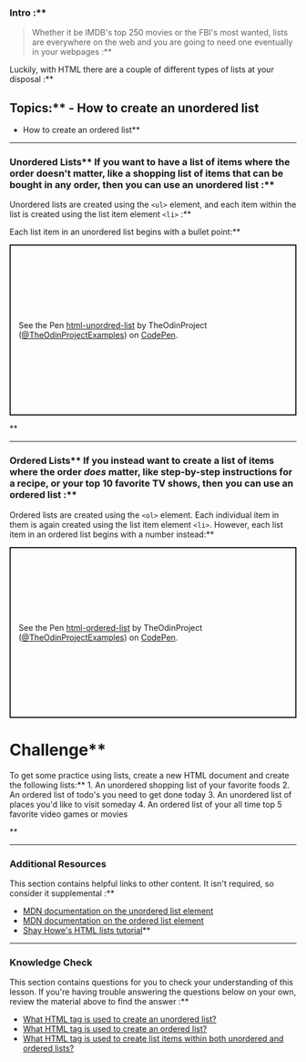 ### Intro :** 
>Whether it be IMDB's top 250 movies or the FBI's most wanted, lists are everywhere on the web and you are going to need one eventually in your webpages :**

Luckily, with HTML there are a couple of different types of lists at your disposal :**

## Topics:** - How to create an unordered list
- How to create an ordered list** 

---


### Unordered Lists** If you want to have a list of items where the order doesn't matter, like a shopping list of items that can be bought in any order, then you can use an unordered list :**

Unordered lists are created using the `<ul>` element, and <span id="li"></span>each item within the list is created using the list item element `<li>` :**

Each list item in an unordered list begins with a bullet point:** <p class="codepen" data-height="300" data-theme-id="dark" data-default-tab="html,result" data-slug-hash="powjajd" data-user="TheOdinProjectExamples" style="height: 300px; box-sizing: border-box; display: flex; align-items: center; justify-content: center; border: 2px solid; margin: 1em 0; padding: 1em;">
  <span>See the Pen <a href="https://codepen.io/TheOdinProjectExamples/pen/powjajd">
  html-unordred-list</a> by TheOdinProject (<a href="https://codepen.io/TheOdinProjectExamples">@TheOdinProjectExamples</a>)
  on <a href="https://codepen.io">CodePen</a>.</span>

</p>

<script async src="https://cpwebassets.codepen.io/assets/embed/ei.js"></script>** 

---


### Ordered Lists** If you instead want to create a list of items where the order *does* matter, like step-by-step instructions for a recipe, or your top 10 favorite TV shows, then you can use an ordered list :**

Ordered lists are created using the `<ol>` element. Each individual item in them is again created using the list item element `<li>`. However, each list item in an ordered list begins with a number instead:** <p class="codepen" data-height="300" data-theme-id="dark" data-default-tab="html,result" data-slug-hash="yLXYvYp" data-user="TheOdinProjectExamples" style="height: 300px; box-sizing: border-box; display: flex; align-items: center; justify-content: center; border: 2px solid; margin: 1em 0; padding: 1em;">
  <span>See the Pen <a href="https://codepen.io/TheOdinProjectExamples/pen/yLXYvYp">
  html-ordered-list</a> by TheOdinProject (<a href="https://codepen.io/TheOdinProjectExamples">@TheOdinProjectExamples</a>)
  on <a href="https://codepen.io">CodePen</a>.</span>

</p>

<script async src="https://cpwebassets.codepen.io/assets/embed/ei.js"></script>
# Challenge** <div class="lesson-content__panel" markdown="1">
To get some practice using lists, create a new HTML document and create the following lists:** 1. An unordered shopping list of your favorite foods
2. An ordered list of todo's you need to get done today
3. An unordered list of places you'd like to visit someday
4. An ordered list of your all time top 5 favorite video games or movies
</div>** 

---


### Additional Resources
This section contains helpful links to other content. It isn't required, so consider it supplemental :**

- [MDN documentation on the unordered list element](https://developer.mozilla.org/en-US/docs/Web/HTML/Element/ul)
- [MDN documentation on the ordered list element](https://developer.mozilla.org/en-US/docs/Web/HTML/Element/ol)
- [Shay Howe's HTML lists tutorial](https://learn.shayhowe.com/html-css/creating-lists/)** 

---


### Knowledge Check
This section contains questions for you to check your understanding of this lesson. If you're having trouble answering the questions below on your own, review the material above to find the answer :**

- <a class="knowledge-check-link" href="#unordered-lists">What HTML tag is used to create an unordered list?</a>
- <a class="knowledge-check-link" href="#ordered-lists">What HTML tag is used to create an ordered list?</a>
- <a class="knowledge-check-link" href="#li">What HTML tag is used to create list items within both unordered and ordered lists?</a>
